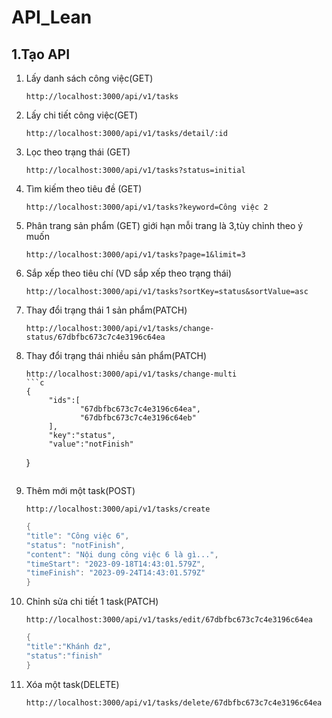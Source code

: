 # API_Lean 
## 1.Tạo API 
  1. Lấy danh sách công việc(GET)
     
         http://localhost:3000/api/v1/tasks

  2. Lấy chi tiết công việc(GET)

         http://localhost:3000/api/v1/tasks/detail/:id
    
  3. Lọc theo trạng thái (GET)
       
         http://localhost:3000/api/v1/tasks?status=initial

  4. Tìm kiếm theo tiêu đề (GET)

         http://localhost:3000/api/v1/tasks?keyword=Công việc 2

  5. Phân trang sản phẩm (GET) giới hạn mỗi trang là 3,tùy chỉnh theo ý muốn
       
         http://localhost:3000/api/v1/tasks?page=1&limit=3

  6. Sắp xếp theo tiêu chí (VD sắp xếp theo trạng thái)

         http://localhost:3000/api/v1/tasks?sortKey=status&sortValue=asc
 
  7. Thay đổi trạng thái 1 sản phẩm(PATCH)
        
         http://localhost:3000/api/v1/tasks/change-status/67dbfbc673c7c4e3196c64ea  

  8. Thay đổi trạng thái nhiều sản phẩm(PATCH)

         http://localhost:3000/api/v1/tasks/change-multi
         ```c
         {
              "ids":[
                     "67dbfbc673c7c4e3196c64ea",
                     "67dbfbc673c7c4e3196c64eb"
              ],
              "key":"status",
              "value":"notFinish"
        }
        ```
  9. Thêm mới một task(POST)
       
         http://localhost:3000/api/v1/tasks/create

        ```c
        {
       "title": "Công việc 6",
       "status": "notFinish",
       "content": "Nội dung công việc 6 là gì...",
       "timeStart": "2023-09-18T14:43:01.579Z",
       "timeFinish": "2023-09-24T14:43:01.579Z"
       }
        ```
 
  10. Chỉnh sửa chi tiết 1 task(PATCH)
       
          http://localhost:3000/api/v1/tasks/edit/67dbfbc673c7c4e3196c64ea 

       ```c
       {
       "title":"Khánh đz",
       "status":"finish"
       }
       ```

  11. Xóa một task(DELETE)

          http://localhost:3000/api/v1/tasks/delete/67dbfbc673c7c4e3196c64ea

